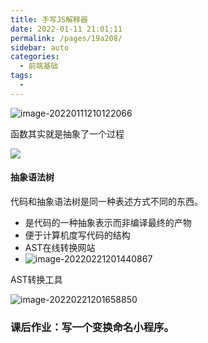 ```yaml
---
title: 手写JS解释器
date: 2022-01-11 21:01:11
permalink: /pages/19a208/
sidebar: auto
categories:
  - 前端基础
tags:
  - 
---
```

![image-20220111210122066](https://pic-xiaocao123-1304191709.cos.ap-guangzhou.myqcloud.com/image-20220111210122066.png)

函数其实就是抽象了一个过程

![](https://pic-xiaocao123-1304191709.cos.ap-guangzhou.myqcloud.com/image-20220115223605846.png)

#### 抽象语法树

代码和抽象语法树是同一种表述方式不同的东西。

- 是代码的一种抽象表示而非编译最终的产物
- 便于计算机度写代码的结构
- AST在线转换网站
- ![image-20220221201440867](https://pic-xiaocao123-1304191709.cos.ap-guangzhou.myqcloud.com/image-20220221201440867.png)

AST转换工具

![image-20220221201658850](https://pic-xiaocao123-1304191709.cos.ap-guangzhou.myqcloud.com/image-20220221201658850.png)

### 课后作业：写一个变换命名小程序。

